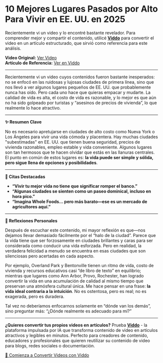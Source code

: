 # 10 Mejores Lugares Pasados por Alto Para Vivir en EE. UU. en 2025

Recientemente vi un video y lo encontré bastante revelador. Para comprender mejor y compartir el contenido, utilicé **[Viddo](https://viddo.pro/)** para convertir el video en un artículo estructurado, que sirvió como referencia para este análisis.

**Video Original:** [Ver Video](https://www.youtube.com/watch?v=Idl-FA_GMmM)  
**Artículo de Referencia:** [Ver en Viddo](https://viddo.pro/zh/video-result/d02dc021-7d07-4a13-a5a5-0e6a569bb036)

---

Recientemente vi un video cuyos contenidos fueron bastante inesperados: no se enfocó en las ruidosas y lujosas ciudades de primera línea, sino que nos llevó a ver algunos lugares pequeños de EE. UU. que probablemente nunca has oído. Pero cada uno hace que quieras empacar y mudarte. La calidad de vida es alta, el costo de vida es razonable, y lo mejor es que aún no ha sido golpeado por turistas y “asesinos de precios de vivienda”, lo que realmente lo hace atractivo.

---

**✨ Resumen Clave**

No es necesario apretujarse en ciudades de alto costo como Nueva York o Los Ángeles para vivir una vida cómoda y placentera. Hay muchas ciudades "subestimadas" en EE. UU. que tienen buena seguridad, precios de vivienda razonables, empleo estable y vida conveniente. Algunos lugares son tan hermosos que te hacen olvidar que estás en las llanuras centrales. El punto en común de estos lugares es: **la vida puede ser simple y sólida, pero sigue llena de opciones y posibilidades**.

---

**🎯 Citas Destacadas**

- **“Vivir tu mejor vida no tiene que significar romper el banco.”**
- **“Algunas ciudades se sienten como un paseo dominical, incluso en hora pico.”**
- **“Imagina Whole Foods... pero más barato—ese es un mercado de agricultores aquí.”**

---

**🧠 Reflexiones Personales**

Después de escuchar este contenido, mi mayor reflexión es que—nos dejamos llevar demasiado fácilmente por el “halo de la ciudad”. Parece que la vida tiene que ser forzosamente en ciudades brillantes y caras para ser considerada como conducir una vida esforzada. Pero en realidad, la verdadera felicidad a menudo se encuentra en esas ciudades que son silenciosas pero acertadas en cada aspecto.

Por ejemplo, Overland Park y Bentonville tienen un ritmo de vida, costo de vivienda y recursos educativos casi “de libro de texto” en equilibrio; mientras que lugares como Ann Arbor, Provo, Rochester, han logrado convertir la vida en una acumulación de calidad al mismo tiempo que preservan una atmósfera cultural única. Me hace pensar en una frase: **la vida ideal contraria a la intuición**. No es ostentosa, pero es real; no es exagerada, pero es duradera.

Tal vez no deberíamos enfocarnos solamente en “dónde van los demás”, sino preguntar más: “¿Dónde realmente es adecuado para mí?”

---

**¿Quieres convertir tus propios videos en artículos?** Prueba **[Viddo](https://viddo.pro/)** - la plataforma impulsada por IA que transforma contenido de video en artículos atractivos y legibles en minutos. Perfecto para creadores de contenido, educadores y profesionales que quieren reutilizar su contenido de video para blogs, redes sociales o documentación.

[🚀 Comienza a Convertir Videos con Viddo](https://viddo.pro/)